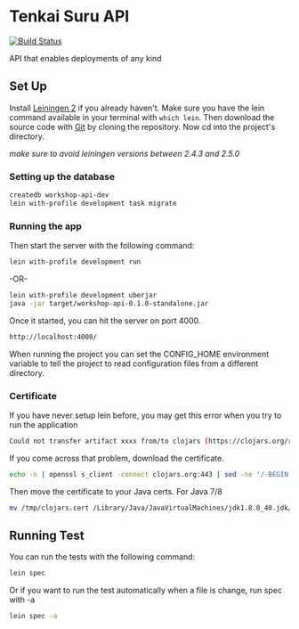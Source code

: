 # Tenkai Suru API

[![Build Status](https://travis-ci.org/workshop/workshop-api.svg)](https://travis-ci.org/workshop/workshop-api)

API that enables deployments of any kind

## Set Up

Install [Leiningen 2](https://github.com/technomancy/leiningen) if you already haven't. Make sure you have the lein command available in your terminal with `which lein`. Then download the source code with [Git](http://git-scm.com/downloads) by cloning the repository. Now cd into the project's directory.

_make sure to avoid leiningen versions between 2.4.3 and 2.5.0_

### Setting up the database

```bash
createdb workshop-api-dev
lein with-profile development task migrate
```

### Running the app

Then start the server with the following command:

```bash
lein with-profile development run
```

-OR-

```bash
lein with-profile development uberjar
java -jar target/workshop-api-0.1.0-standalone.jar
```

Once it started, you can hit the server on port 4000.

```bash
http://localhost:4000/
```

When running the project you can set the CONFIG_HOME environment variable to tell the project to read configuration files from a different directory.

### Certificate
If you have never setup lein before, you may get this error when you try to run the application

```bash
Could not transfer artifact xxxx from/to clojars (https://clojars.org/repo/): peer not authenticated
```

If you come across that problem, download the certificate.

```bash
echo -n | openssl s_client -connect clojars.org:443 | sed -ne '/-BEGIN CERTIFICATE-/,/-END CERTIFICATE-/p' > /tmp/clojars.cert
```

Then move the certificate to your Java certs. For Java 7/8

```bash
mv /tmp/clojars.cert /Library/Java/JavaVirtualMachines/jdk1.8.0_40.jdk/Contents/Home/jre/lib/security/
```

## Running Test
You can run the tests with the following command:

```bash
lein spec
```
Or if you want to run the test automatically when a file is change, run spec with -a
```bash
lein spec -a
```

